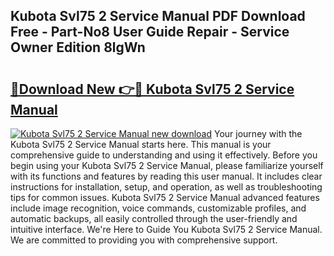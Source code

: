 ## Kubota Svl75 2 Service Manual PDF Download Free - Part-No8 User Guide Repair - Service Owner Edition 8lgWn

# <h2><a href="http://bc92288.oget.top/?id=Kubota+Svl75+2+Service+Manual">🔗Download New 👉🔴 Kubota Svl75 2 Service Manual</a></h2>

[![Kubota Svl75 2 Service Manual new download](https://i.imgur.com/5g1atiW.png)](http://bc92288.oget.top/?id=Kubota+Svl75+2+Service+Manual)
Your journey with the Kubota Svl75 2 Service Manual starts here. This manual is your comprehensive guide to understanding and using it effectively. Before you begin using your Kubota Svl75 2 Service Manual, please familiarize yourself with its functions and features by reading this user manual. It includes clear instructions for installation, setup, and operation, as well as troubleshooting tips for common issues. Kubota Svl75 2 Service Manual advanced features include image recognition, voice commands, customizable profiles, and automatic backups, all easily controlled through the user-friendly and intuitive interface. We're Here to Guide You Kubota Svl75 2 Service Manual. We are committed to providing you with comprehensive support.
